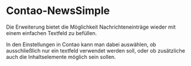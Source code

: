 Contao-NewsSimple
=================

Die Erweiterung bietet die Möglichkeit Nachrichteneinträge wieder mit einem einfachen Textfeld zu befüllen.

In den Einstellungen in Contao kann man dabei auswählen, ob ausschließlich nur ein textfeld verwendet werden soll,
oder ob zusätzliche auch die Inhaltselemente möglich sein sollen.
